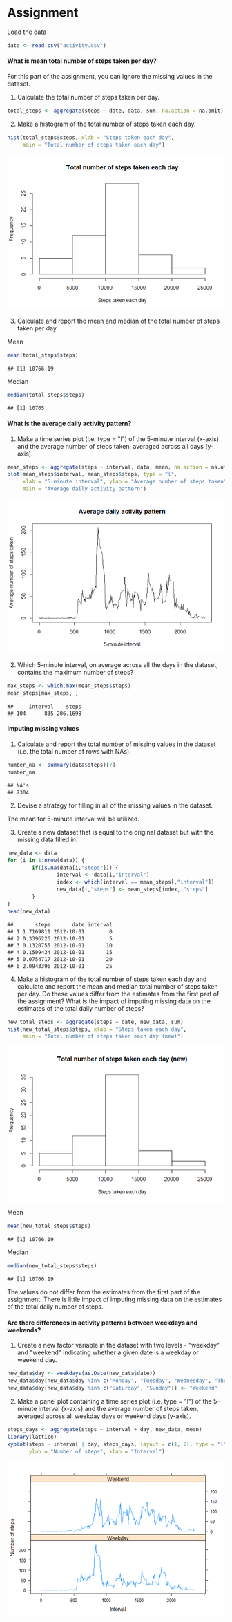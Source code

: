 # Assignment

Load the data


```r
data <- read.csv("activity.csv")
```

#### What is mean total number of steps taken per day?

For this part of the assignment, you can ignore the missing values in the dataset.

1. Calculate the total number of steps taken per day.


```r
total_steps <- aggregate(steps ~ date, data, sum, na.action = na.omit)
```

2. Make a histogram of the total number of steps taken each day.


```r
hist(total_steps$steps, xlab = "Steps taken each day",
     main = "Total number of steps taken each day")
```

![](PA1_template_files/figure-html/unnamed-chunk-3-1.png) 

3. Calculate and report the mean and median of the total number of steps taken per day.

Mean


```r
mean(total_steps$steps)
```

```
## [1] 10766.19
```

Median


```r
median(total_steps$steps)
```

```
## [1] 10765
```

#### What is the average daily activity pattern?

1. Make a time series plot (i.e. type = "l") of the 5-minute interval (x-axis) and the average number of steps taken, averaged across all days (y-axis).


```r
mean_steps <- aggregate(steps ~ interval, data, mean, na.action = na.omit)
plot(mean_steps$interval, mean_steps$steps, type = "l",
     xlab = "5-minute interval", ylab = "Average number of steps taken",
     main = "Average daily activity pattern")
```

![](PA1_template_files/figure-html/unnamed-chunk-6-1.png) 

2. Which 5-minute interval, on average across all the days in the dataset, contains the maximum number of steps?


```r
max_steps <- which.max(mean_steps$steps)
mean_steps[max_steps, ]
```

```
##     interval    steps
## 104      835 206.1698
```

#### Imputing missing values

1. Calculate and report the total number of missing values in the dataset (i.e. the total number of rows with NAs).


```r
number_na <- summary(data$steps)[7]
number_na
```

```
## NA's 
## 2304
```

2. Devise a strategy for filling in all of the missing values in the dataset.

The mean for 5-minute interval will be utilized.

3. Create a new dataset that is equal to the original dataset but with the missing data filled in.


```r
new_data <- data
for (i in 1:nrow(data)) {
        if(is.na(data[i,"steps"])) {
                interval <- data[i,"interval"]
                index <- which(interval == mean_steps[,"interval"])
                new_data[i,"steps"] <- mean_steps[index, "steps"]
        }
}
head(new_data)
```

```
##       steps       date interval
## 1 1.7169811 2012-10-01        0
## 2 0.3396226 2012-10-01        5
## 3 0.1320755 2012-10-01       10
## 4 0.1509434 2012-10-01       15
## 5 0.0754717 2012-10-01       20
## 6 2.0943396 2012-10-01       25
```

4. Make a histogram of the total number of steps taken each day and calculate and report the mean and median total number of steps taken per day. Do these values differ from the estimates from the first part of the assignment? What is the impact of imputing missing data on the estimates of the total daily number of steps?


```r
new_total_steps <- aggregate(steps ~ date, new_data, sum)
hist(new_total_steps$steps, xlab = "Steps taken each day",
     main = "Total number of steps taken each day (new)")
```

![](PA1_template_files/figure-html/unnamed-chunk-10-1.png) 

Mean


```r
mean(new_total_steps$steps)
```

```
## [1] 10766.19
```

Median


```r
median(new_total_steps$steps)
```

```
## [1] 10766.19
```

The values do not differ from the estimates from the first part of the assignment. There is little impact of imputing missing data on the estimates of the total daily number of steps.

#### Are there differences in activity patterns between weekdays and weekends?

1. Create a new factor variable in the dataset with two levels - "weekday" and "weekend" indicating whether a given date is a weekday or weekend day.


```r
new_data$day <- weekdays(as.Date(new_data$date))
new_data$day[new_data$day %in% c("Monday", "Tuesday", "Wednesday", "Thursday", "Friday")] <- "Weekday"
new_data$day[new_data$day %in% c("Saturday", "Sunday")] <- "Weekend"
```

2. Make a panel plot containing a time series plot (i.e. type = "l") of the 5-minute interval (x-axis) and the average number of steps taken, averaged across all weekday days or weekend days (y-axis).


```r
steps_days <- aggregate(steps ~ interval + day, new_data, mean)
library(lattice)
xyplot(steps ~ interval | day, steps_days, layout = c(1, 2), type = "l",
       ylab = "Number of steps", xlab = "Interval")
```

![](PA1_template_files/figure-html/unnamed-chunk-14-1.png) 
